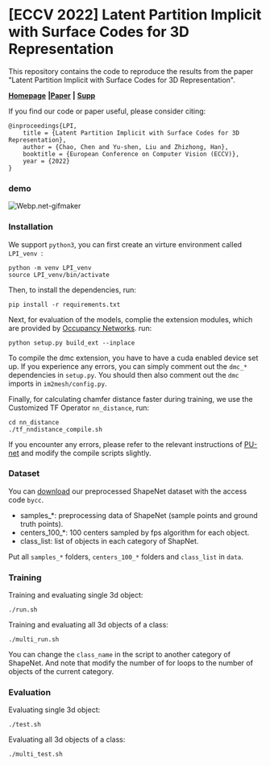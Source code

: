 # [ECCV 2022] Latent Partition Implicit with Surface Codes for 3D Representation

This repository contains the code to reproduce the results from the paper "Latent Partition Implicit with Surface Codes for 3D Representation".

[**Homepage**](https://chenchao15.github.io/LPI_page/) **|**[**Paper**](https://arxiv.org/abs/2207.08631) **|** [**Supp**](https://cloud.tsinghua.edu.cn/f/5d690a9ed5054a8e9416/?dl=1)

If you find our code or paper useful, please consider citing:

    @inproceedings{LPI,
        title = {Latent Partition Implicit with Surface Codes for 3D Representation},
        author = {Chao, Chen and Yu-shen, Liu and Zhizhong, Han},
        booktitle = {European Conference on Computer Vision (ECCV)},
        year = {2022}
    }

### demo

<img src="img/LPI.gif" alt="Webp.net-gifmaker" style="zoom:100%;" />

### Installation

We support ```python3```, you can first create an virture environment called ```LPI_venv ```:

```
python -m venv LPI_venv
source LPI_venv/bin/activate
```

Then, to install the dependencies, run:

```
pip install -r requirements.txt
```

Next, for evaluation of the models, complie the extension modules, which are provided by [Occupancy Networks](https://github.com/autonomousvision/occupancy_networks). run:

```
python setup.py build_ext --inplace
```

To compile the dmc extension, you have to have a cuda enabled device set up. If you experience any errors, you can simply comment out the `dmc_*` dependencies in `setup.py`. You should then also comment out the `dmc` imports in `im2mesh/config.py`.

Finally, for calculating chamfer distance faster during training, we use the Customized TF Operator ```nn_distance```,  run:

```
cd nn_distance
./tf_nndistance_compile.sh
```

If you encounter any errors, please refer to the relevant instructions of [PU-net](https://github.com/yulequan/PU-Net) and modify the compile scripts slightly.

### Dataset

You can [download](https://pan.baidu.com/s/1LlwlmhN3ZyPhQfpPALdoog) our preprocessed ShapeNet dataset with the access  code  `bycc`.  

- samples_*:  preprocessing data of ShapeNet (sample points and ground truth points).
- centers_100_*:  100 centers sampled by fps algorithm for each object. 
- class_list:  list of objects in each category of ShapNet.

Put all `samples_*` folders, `centers_100_*` folders and `class_list` in `data`.

### Training

Training and evaluating single 3d object:

```
./run.sh
```

Training and evaluating all 3d objects of a class:

```
./multi_run.sh
```

You can change the `class_name` in the script to another category of ShapeNet.  And note that modify the number of for loops to the number of objects of the current category.

### Evaluation

Evaluating single 3d object:

```
./test.sh
```

Evaluating all 3d objects of a class:

```
./multi_test.sh
```

